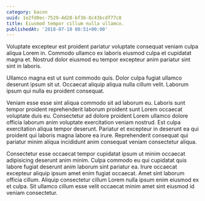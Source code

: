 ```yaml
---
category: bacon
uuid: 1e2fd0ec-7529-4d28-bf36-8c43bcdf77c8
title: Eiusmod tempor cillum nulla ullamco.
publishedAt: '2018-07-10 00:51+00:00'
---
```


Voluptate excepteur est proident pariatur voluptate consequat veniam culpa aliqua Lorem in. Commodo ullamco ex laboris eiusmod culpa et cupidatat magna et. Nostrud dolor eiusmod eu tempor excepteur anim pariatur sint sint in laboris.

Ullamco magna est ut sunt commodo quis. Dolor culpa fugiat ullamco deserunt ipsum sit ut. Occaecat aliquip aliqua nulla cillum velit. Laborum ipsum qui nulla eu proident consequat.

Veniam esse esse sint aliqua commodo sit ad laborum eu. Laboris sunt tempor proident reprehenderit laborum proident sunt Lorem occaecat voluptate duis eu. Consectetur ad dolore proident Lorem ullamco dolore officia laborum anim voluptate exercitation veniam nostrud. Est culpa exercitation aliqua tempor deserunt. Pariatur et excepteur in deserunt ea qui proident qui laboris magna labore ea irure. Reprehenderit consequat qui pariatur minim aliqua incididunt anim consequat veniam consectetur aliqua.

Consectetur esse occaecat tempor cupidatat ipsum ut minim occaecat adipisicing deserunt anim minim. Culpa commodo eu qui cupidatat quis labore fugiat deserunt anim laborum sint pariatur ea. Irure occaecat excepteur aliquip ipsum amet enim fugiat occaecat. Amet sint laborum officia cillum. Aliquip consectetur cillum Lorem nulla ipsum enim eiusmod ex et culpa. Sit ullamco cillum esse velit occaecat minim amet sint eiusmod id veniam consectetur.